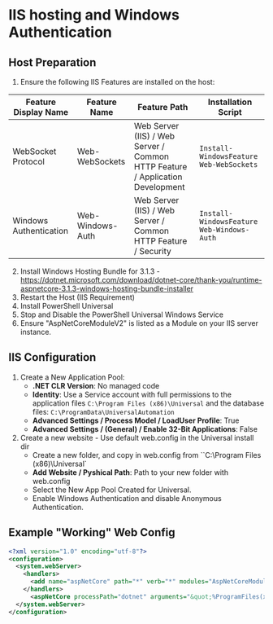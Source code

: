 # IIS hosting and Windows Authentication 

## Host Preparation

1. Ensure the following IIS Features are installed on the host:

  | Feature Display Name | Feature Name | Feature Path | Installation Script |
  |----------------------|--------------|--------------|---------------------|
  | WebSocket Protocol   |  Web-WebSockets | Web Server (IIS) / Web Server / Common HTTP Feature / Application Development | ``Install-WindowsFeature Web-WebSockets`` |
  | Windows Authentication |  Web-Windows-Auth | Web Server (IIS) / Web Server / Common HTTP Feature / Security | ``Install-WindowsFeature  Web-Windows-Auth`` |

2. Install Windows Hosting Bundle for 3.1.3 - https://dotnet.microsoft.com/download/dotnet-core/thank-you/runtime-aspnetcore-3.1.3-windows-hosting-bundle-installer
3. Restart the Host (IIS Requirement)
4. Install PowerShell Universal
5. Stop and Disable the PowerShell Universal Windows Service
6. Ensure "AspNetCoreModuleV2" is listed as a Module on your IIS server instance.

## IIS Configuration

1. Create a New Application Pool:
    - **.NET CLR Version**: No managed code
    - **Identity**: Use a Service account with full permissions to the application files ``C:\Program Files (x86)\Universal`` and the database files: ``C:\ProgramData\UniversalAutomation``
    - **Advanced Settings / Process Model / LoadUser Profile**: True
    - **Advanced Settings / (General) / Enable 32-Bit Applications**: False
2. Create a new website - Use default web.config in the Universal install dir 
    - Create a new folder, and copy in web.config from ``C:\Program Files (x86)\Universal`
    - **Add Website / Pyshical Path**: Path to your new folder with web.config
    - Select the New App Pool Created for Universal.
    - Enable Windows Authentication and disable Anonymous Authentication.


## Example "Working" Web Config

```xml
<?xml version="1.0" encoding="utf-8"?>
<configuration>
  <system.webServer>
    <handlers>
      <add name="aspNetCore" path="*" verb="*" modules="AspNetCoreModuleV2" resourceType="Unspecified" />
    </handlers>
      <aspNetCore processPath="dotnet" arguments="&quot;%ProgramFiles(x86)%\Universal\Universal.Server.dll&quot;" stdoutLogEnabled="true" stdoutLogFile=".\logs\log" forwardWindowsAuthToken="true"  />
  </system.webServer>
</configuration>
```